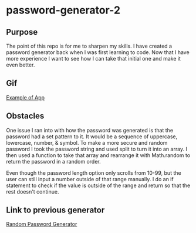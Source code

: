 # password-generator-2

## Purpose
The point of this repo is for me to sharpen my skills. I have created a password generator back when I was first learning to code. Now that I have more experience I want to see how I can take that initial one and make it even better.

## Gif
[Example of App](./passwordGen.gif)

## Obstacles
One issue I ran into with how the password was generated is that the password had a set pattern to it. It would be a sequence of uppercase, lowercase, number, & symbol. To make a more secure and random password I took the password string and used split to turn it into an array. I then used a function to take that array and rearrange it with Math.random to return the password in a random order.

Even though the password length option only scrolls from 10-99, but the user can still input a number outside of that range manually. I do an if statement to check if the value is outside of the range and return so that the rest doesn't continue.

## Link to previous generator
[Random Password Generator](https://github.com/mrtrpak/Password-Generator)